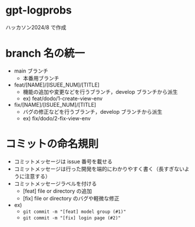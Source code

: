 # gpt-logprobs

ハッカソン2024/8 で作成

# branch 名の統一

-   main ブランチ
    -   本番用ブランチ
-   feat/[NAME]/[ISUEE_NUM]/[TITLE]
    -   機能の追加や変更などを行うブランチ，develop ブランチから派生
    -   ex) feat/dodo/1-create-view-env
-   fix/[NAME]/[ISUEE_NUM]/[TITLE]
    -   バグの修正などを行うブランチ，develop ブランチから派生
    -   ex) fix/dodo/2-fix-view-env

# コミットの命名規則

-   コミットメッセージは issue 番号を載せる
-   コミットメッセージは行った開発を端的にわかりやすく書く（長すぎないように注意する）
-   コミットメッセージラベルを付ける
    -   [feat] file or directory の追加
    -   [fix] file or directory のバグや軽微な修正
-   ex)
    -   `git commit -m "[feat] model group (#1)"`
    -   `git commit -m "[fix] login page (#2)"`
